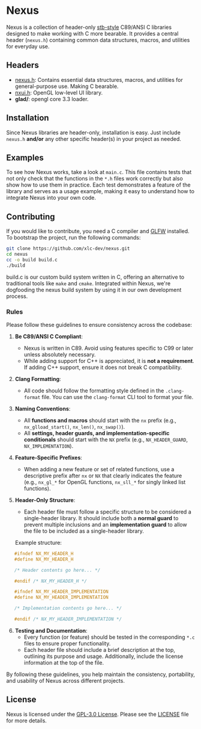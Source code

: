 # Nexus

Nexus is a collection of header-only [stb-style](https://github.com/nothings/stb) C89/ANSI C libraries designed to make working with C more bearable. It provides a central header (`nexus.h`) containing common data structures, macros, and utilities for everyday use.

## Headers

- [nexus.h](nexus.h): Contains essential data structures, macros, and utilities for general-purpose use. Making C bearable.
- [nxui.h](nxui.h): OpenGL low-level UI library.
- **glad/**: opengl core 3.3 loader.

## Installation

Since Nexus libraries are header-only, installation is easy. Just include `nexus.h` **and/or** any other specific header(s) in your project as needed.

## Examples

To see how Nexus works, take a look at `main.c`. This file contains tests that not only check that the functions in the `*.h` files work correctly but also show how to use them in practice. Each test demonstrates a feature of the library and serves as a usage example, making it easy to understand how to integrate Nexus into your own code.

## Contributing

If you would like to contribute, you need a C compiler and [GLFW](https://github.com/glfw/glfw) installed. To bootstrap the project, run the following commands:

```bash
git clone https://github.com/xlc-dev/nexus.git
cd nexus
cc -o build build.c
./build
```

build.c is our custom build system written in C, offering an alternative to traditional tools like `make` and `cmake`. Integrated within Nexus, we're dogfooding the nexus build system by using it in our own development process.

### Rules

Please follow these guidelines to ensure consistency across the codebase:

1. **Be C89/ANSI C Compliant**:
   - Nexus is written in C89. Avoid using features specific to C99 or later unless absolutely necessary.
   - While adding support for C++ is appreciated, it is **not a requirement**. If adding C++ support, ensure it does not break C compatibility.

2. **Clang Formatting**:
   - All code should follow the formatting style defined in the `.clang-format` file. You can use the `clang-format` CLI tool to format your file.

3. **Naming Conventions**:
   - All **functions and macros** should start with the `nx` prefix (e.g., `nx_glload_start()`, `nx_len()`, `nx_swap()`).
   - All **settings, header guards, and implementation-specific conditionals** should start with the `NX` prefix (e.g., `NX_HEADER_GUARD`, `NX_IMPLEMENTATION`).

4. **Feature-Specific Prefixes**:
   - When adding a new feature or set of related functions, use a descriptive prefix after `nx` or `NX` that clearly indicates the feature (e.g., `nx_gl_*` for OpenGL functions, `nx_sll_*` for singly linked list functions).

5. **Header-Only Structure**:
   - Each header file must follow a specific structure to be considered a single-header library. It should include both a **normal guard** to prevent multiple inclusions and an **implementation guard** to allow the file to be included as a single-header library.

   Example structure:
```c
   #ifndef NX_MY_HEADER_H
   #define NX_MY_HEADER_H

   /* Header contents go here... */

   #endif /* NX_MY_HEADER_H */

   #ifndef NX_MY_HEADER_IMPLEMENTATION
   #define NX_MY_HEADER_IMPLEMENTATION

   /* Implementation contents go here... */

   #endif /* NX_MY_HEADER_IMPLEMENTATION */
```

6. **Testing and Documentation**:
   - Every function (or feature) should be tested in the corresponding `*.c` files to ensure proper functionality.
   - Each header file should include a brief description at the top, outlining its purpose and usage. Additionally, include the license information at the top of the file.

By following these guidelines, you help maintain the consistency, portability, and usability of Nexus across different projects.

## License

Nexus is licensed under the [GPL-3.0 License](https://www.gnu.org/licenses/gpl-3.0.html). Please see the [LICENSE](LICENSE) file for more details.
